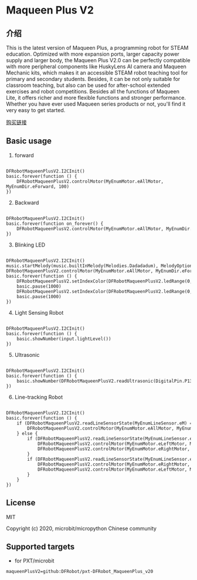 # Maqueen Plus V2

## 介绍

This is the latest version of Maqueen Plus, a programming robot for STEAM education. Optimized with more expansion ports, larger capacity power supply and larger body, the Maqueen Plus V2.0 can be perfectly compatible with more peripheral components like HuskyLens AI camera and Maqueen Mechanic kits, which makes it an accessible STEAM robot teaching tool for primary and secondary students. Besides, it can be not only suitable for classroom teaching, but also can be used for after-school extended exercises and robot competitions. Besides all the functions of Maqueen Lite, it offers richer and more flexible functions and stronger performance. Whether you have ever used Maqueen series products or not, you'll find it very easy to get started.

[购买链接](https://www.dfrobot.com/product-2026.html)

## Basic usage

1. forward

```blocks

DFRobotMaqueenPlusV2.I2CInit()
basic.forever(function () {
    DFRobotMaqueenPlusV2.controlMotor(MyEnumMotor.eAllMotor, MyEnumDir.eForward, 100)
})

```

2. Backward

```blocks

DFRobotMaqueenPlusV2.I2CInit()
basic.forever(function on_forever() {
    DFRobotMaqueenPlusV2.controlMotor(MyEnumMotor.eAllMotor, MyEnumDir.eBackward, 100)
})

```

3. Blinking LED

```blocks

DFRobotMaqueenPlusV2.I2CInit()
music.startMelody(music.builtInMelody(Melodies.Dadadadum), MelodyOptions.Forever)
DFRobotMaqueenPlusV2.controlMotor(MyEnumMotor.eAllMotor, MyEnumDir.eForward, 255)
basic.forever(function () {
    DFRobotMaqueenPlusV2.setIndexColor(DFRobotMaqueenPlusV2.ledRange(0, 3), NeoPixelColors.Red)
    basic.pause(1000)
    DFRobotMaqueenPlusV2.setIndexColor(DFRobotMaqueenPlusV2.ledRange(0, 3), NeoPixelColors.Blue)
    basic.pause(1000)
})

```

4. Light Sensing Robot

```blocks

DFRobotMaqueenPlusV2.I2CInit()
basic.forever(function () {
    basic.showNumber(input.lightLevel())
})

```

5. Ultrasonic

```blocks

DFRobotMaqueenPlusV2.I2CInit()
basic.forever(function () {
    basic.showNumber(DFRobotMaqueenPlusV2.readUltrasonic(DigitalPin.P13, DigitalPin.P14))
})

```

6. Line-tracking Robot

```blocks

DFRobotMaqueenPlusV2.I2CInit()
basic.forever(function () {
    if (DFRobotMaqueenPlusV2.readLineSensorState(MyEnumLineSensor.eM) == 1) {
        DFRobotMaqueenPlusV2.controlMotor(MyEnumMotor.eAllMotor, MyEnumDir.eForward, 100)
    } else {
        if (DFRobotMaqueenPlusV2.readLineSensorState(MyEnumLineSensor.eL1) == 0 && DFRobotMaqueenPlusV2.readLineSensorState(MyEnumLineSensor.eR1) == 1) {
            DFRobotMaqueenPlusV2.controlMotor(MyEnumMotor.eLeftMotor, MyEnumDir.eForward, 160)
            DFRobotMaqueenPlusV2.controlMotor(MyEnumMotor.eRightMotor, MyEnumDir.eForward, 30)
        }
        if (DFRobotMaqueenPlusV2.readLineSensorState(MyEnumLineSensor.eL1) == 1 && DFRobotMaqueenPlusV2.readLineSensorState(MyEnumLineSensor.eR1) == 0) {
            DFRobotMaqueenPlusV2.controlMotor(MyEnumMotor.eRightMotor, MyEnumDir.eForward, 160)
            DFRobotMaqueenPlusV2.controlMotor(MyEnumMotor.eLeftMotor, MyEnumDir.eForward, 30)
        }
    }
})

```
## License

MIT

Copyright (c) 2020, microbit/micropython Chinese community

## Supported targets

* for PXT/microbit


```package
maqueenPlusV2=github:DFRobot/pxt-DFRobot_MaqueenPlus_v20
```
